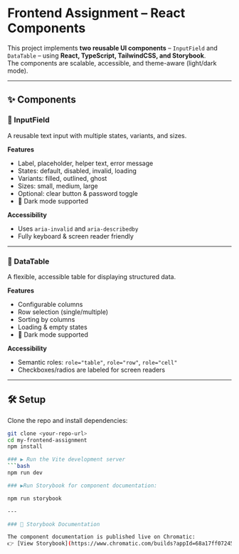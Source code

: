 # Frontend Assignment – React Components

This project implements **two reusable UI components** – `InputField` and `DataTable` – using **React, TypeScript, TailwindCSS, and Storybook**.  
The components are scalable, accessible, and theme-aware (light/dark mode).

---

## ✨ Components

### 🔹 InputField
A reusable text input with multiple states, variants, and sizes.

**Features**
- Label, placeholder, helper text, error message  
- States: default, disabled, invalid, loading  
- Variants: filled, outlined, ghost  
- Sizes: small, medium, large  
- Optional: clear button & password toggle  
- 🌙 Dark mode supported  

**Accessibility**
- Uses `aria-invalid` and `aria-describedby`  
- Fully keyboard & screen reader friendly  

---

### 🔹 DataTable
A flexible, accessible table for displaying structured data.

**Features**
- Configurable columns  
- Row selection (single/multiple)  
- Sorting by columns  
- Loading & empty states  
- 🌙 Dark mode supported  

**Accessibility**
- Semantic roles: `role="table"`, `role="row"`, `role="cell"`  
- Checkboxes/radios are labeled for screen readers  

---

## 🛠️ Setup

Clone the repo and install dependencies:

```bash
git clone <your-repo-url>
cd my-frontend-assignment
npm install

### ▶ Run the Vite development server
```bash
npm run dev

### ▶Run Storybook for component documentation:

npm run storybook

---

### 📘 Storybook Documentation

The component documentation is published live on Chromatic:  
👉 [View Storybook](https://www.chromatic.com/builds?appId=68a17ff07245cc53b64cca30)

```
